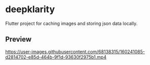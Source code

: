 # deepklarity

Flutter project for caching images and storing json data locally.

## Preview

https://user-images.githubusercontent.com/68138315/160241085-d2814702-e85d-464b-9f1d-93630f2975b1.mp4
